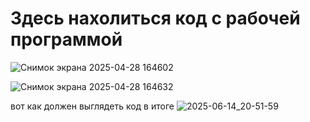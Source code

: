 # Здесь нахолиться код с рабочей программой

![Снимок экрана 2025-04-28 164602](https://github.com/user-attachments/assets/9384d6da-8a57-4667-ba5a-e3e4043bb819)

![Снимок экрана 2025-04-28 164632](https://github.com/user-attachments/assets/d395c662-93ab-45da-a363-55f3a6e573f7)

вот как должен выглядеть код в итоге
![2025-06-14_20-51-59](https://github.com/user-attachments/assets/d4a8f5f3-c6a2-48f3-ae3e-07703569ae35)
